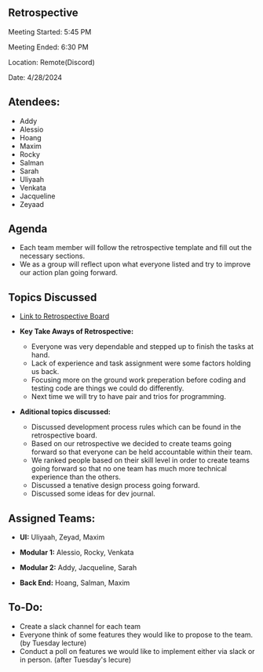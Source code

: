 ## Retrospective 

Meeting Started: 5:45 PM

Meeting Ended: 6:30 PM 

Location: Remote(Discord)

Date: 4/28/2024

## Atendees: 
- Addy
- Alessio
- Hoang
- Maxim
- Rocky
- Salman 
- Sarah 
- Uliyaah 
- Venkata
- Jacqueline 
- Zeyaad 

## Agenda 
- Each team member will follow the retrospective template and fill out the necessary sections.
- We as a group will reflect upon what everyone listed and try to improve our action plan going forward.
  
## Topics Discussed

- [Link to Retrospective Board](https://miro.com/app/board/uXjVKOOTGvE=/?share_link_id=234250682131) 

- **Key Take Aways of Retrospective:** 
  - Everyone was very dependable and stepped up to finish the tasks at hand. 
  - Lack of experience and task assignment were some factors holding us back. 
  - Focusing more on the ground work preperation before coding and testing code are things we could do differently.
  - Next time we will try to have pair and trios for programming. 


- **Aditional topics discussed:**
  - Discussed development process rules which can be found in the retrospective board. 
  - Based on our retrospective we decided to create teams going forward so that everyone can be held accountable within their team. 
  - We ranked people based on their skill level in order to create teams going forward so that no one team has much more technical experience than the others.
  - Discussed a tenative design process going forward. 
  - Discussed some ideas for dev journal. 
 

## Assigned Teams: 
- **UI:**  Uliyaah, Zeyad, Maxim 

- **Modular 1:**  Alessio, Rocky, Venkata
  
- **Modular 2:**  Addy, Jacqueline, Sarah 

- **Back End:**  Hoang, Salman, Maxim

## To-Do: 
- Create a slack channel for each team
- Everyone think of some features they would like to propose to the team. (by Tuesday lecture)
- Conduct a poll on features we would like to implement either via slack or in person. (after Tuesday's lecure)
  

  


